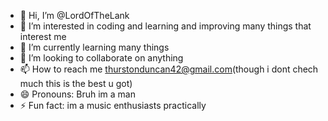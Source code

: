 - 👋 Hi, I’m @LordOfTheLank
- 👀 I’m interested in coding and learning and improving many things that interest me
- 🌱 I’m currently learning many things
- 💞️ I’m looking to collaborate on anything
- 📫 How to reach me thurstonduncan42@gmail.com(though i dont chech much this is the best u got)
- 😄 Pronouns: Bruh im a man
- ⚡ Fun fact: im a music enthusiasts practically 
